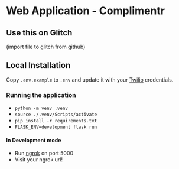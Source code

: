 # Web Application - Complimentr

## Use this on Glitch
(import file to glitch from github)

## Local Installation

Copy `.env.example` to `.env` and update it with your [Twilio](https://twilio.com) credentials.

### Running the application

* `python -m venv .venv`
* `source ./.venv/Scripts/activate`
* `pip install -r requirements.txt`
* `FLASK_ENV=development flask run`

#### In Development mode

* Run [ngrok](https://ngrok.com/) on port 5000
* Visit your ngrok url!
